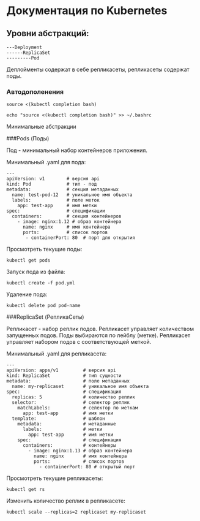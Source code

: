 # Документация по Kubernetes

## Уровни абстракций:

```
---Deployment
------ReplicaSet
---------Pod
```

Деплойменты содержат в себе репликасеты, репликасеты содержат поды.

### Автодополенения

``source <(kubectl completion bash)``

``echo "source <(kubectl completion bash)" >> ~/.bashrc``

Минимальные абстракции

###Pods (Поды)

Под - минимальный набор контейнеров приложения.

Минимальный .yaml для пода:

```
---
apiVersion: v1        # версия api
kind: Pod             # тип - под
metadata:             # секция метаданных
  name: test-pod-12   # уникальное имя объекта
  labels:             # поле меток
    app: test-app     # имя метки
spec:                 # спецификации
  containers:         # секция контейнеров
    - image: nginx:1.12 # образ контейнера
      name: nginx     # имя контейнера
      ports:          # список портов
       - containerPort: 80  # порт для открытия
```

Просмотреть текущие поды:

``kubectl get pods``

Запуск пода из файла:

``kubectl create -f pod.yml``

Удаление пода:

``kubectl delete pod pod-name``

###ReplicaSet (РепликаСеты)

Репликасет - набор реплик подов. Репликасет управляет количеством запущенных подов. Поды выбираются по лейблу (метке). Репликасет управляет набором подов с соответствующей меткой.

Минимальный .yaml для репликасета:

```
---
apiVersion: apps/v1         # версия api
kind: ReplicaSet            # тип сущности
metadata:                   # поле метаданных
  name: my-replicaset       # уникальное имя объекта
spec:                       # спецификация
  replicas: 5               # количество реплик
  selector:                 # селектор реплик
    matchLabels:            # селектор по меткам
      app: test-app         # имя метки
  template:                 # шаблон
    metadata:               # метаданные
      labels:               # метки
        app: test-app       # имя метки
    spec:                   # спецификация
      containers:           # контейнеры
        - image: nginx:1.13 # образ контейнера
          name: nginx       # имя контейнера
          ports:            # список портов
            - containerPort: 80 # открытый порт
```

Просмотреть текущие репликасеты:

``kubectl get rs``

Изменить количество реплик в репликасете:

``kubectl scale --replicas=2 replicaset my-replicaset``

